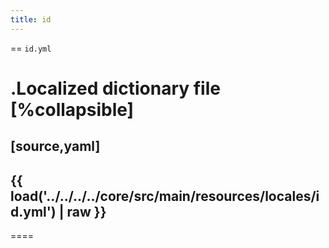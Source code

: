 ```yaml
---
title: id
---
```


== `id.yml`

.Localized dictionary file
[%collapsible]
====
[source,yaml]
----
{{ load('../../../../core/src/main/resources/locales/id.yml') | raw }}
----
====
